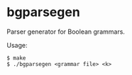 # bgparsegen
Parser generator for Boolean grammars.

Usage:

    $ make
    $ ./bgparsegen <grammar file> <k>
